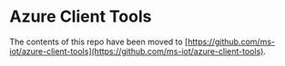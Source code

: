 # Azure Client Tools

The contents of this repo have been moved to [https://github.com/ms-iot/azure-client-tools](https://github.com/ms-iot/azure-client-tools).
